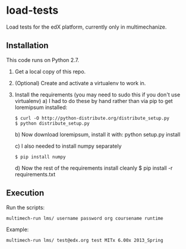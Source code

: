 load-tests
==========
Load tests for the edX platform, currently only in multimechanize.


Installation
------------

This code runs on Python 2.7.

1.  Get a local copy of this repo.

2.  (Optional)  Create and activate a virtualenv to work in.

3.  Install the requirements (you may need to sudo this if you don't use virtualenv)
    a) I had to do these by hand rather than via pip to get loremipsum installed:

        $ curl -O http://python-distribute.org/distribute_setup.py
        $ python distribute_setup.py

    b) Now download loremipsum, install it with: python setup.py install

    c) I also needed to install numpy separately

        $ pip install numpy

    d) Now the rest of the requirements install cleanly
        $ pip install -r requirements.txt


Execution
---------
Run the scripts:

```
multimech-run lms/ username password org coursename runtime
```

Example:
```
multimech-run lms/ test@edx.org test MITx 6.00x 2013_Spring
```
